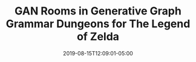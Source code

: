 ---
title: "GAN Rooms in Generative Graph Grammar Dungeons for The Legend of Zelda"
image_url: "/images/dungeon_generation_5.gif"
redirect_url: "https://people.southwestern.edu/~schrum2/SCOPE/zelda-graphgan.php"
description: "Summer 2019 Research project involving AI and game development."
stack: ["Java", "Python", "PyTorch"]
date: 2019-08-15T12:09:01-05:00
---